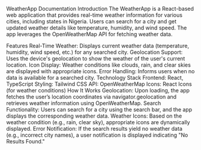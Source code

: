 WeatherApp Documentation
Introduction
The WeatherApp is a React-based web application that provides real-time weather information for various cities, including states in Nigeria. Users can search for a city and get updated weather details like temperature, humidity, and wind speed. The app leverages the OpenWeatherMap API for fetching weather data.

Features
Real-Time Weather: Displays current weather data (temperature, humidity, wind speed, etc.) for any searched city.
Geolocation Support: Uses the device's geolocation to show the weather of the user's current location.
Icon Display: Weather conditions like clouds, rain, and clear skies are displayed with appropriate icons.
Error Handling: Informs users when no data is available for a searched city.
Technology Stack
Frontend: React, TypeScript
Styling: Tailwind CSS
API: OpenWeatherMap
Icons: React Icons (for weather conditions)
How It Works
Geolocation: Upon loading, the app fetches the user’s location coordinates via navigator.geolocation and retrieves weather information using OpenWeatherMap.
Search Functionality: Users can search for a city using the search bar, and the app displays the corresponding weather data.
Weather Icons: Based on the weather condition (e.g., rain, clear sky), appropriate icons are dynamically displayed.
Error Notification: If the search results yield no weather data (e.g., incorrect city names), a user notification is displayed indicating "No Results Found."
